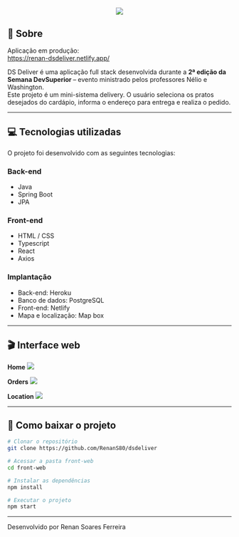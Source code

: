 <h1 align="center">
    <img src="https://ik.imagekit.io/zqxyh6u3ylz/dsdelivery_eDkh3hGjtF.png">
</h1>

## 📃 Sobre
Aplicação em produção: <br>
https://renan-dsdeliver.netlify.app/    <br>

DS Deliver é uma aplicação full stack desenvolvida durante a <strong>2ª edição da Semana DevSuperior </strong> – evento ministrado pelos professores Nélio e Washington. <br>
Este projeto é um mini-sistema delivery. O usuário seleciona os pratos desejados do cardápio, informa o endereço para entrega e realiza o pedido.

---

## 💻 Tecnologias utilizadas
O projeto foi desenvolvido com as seguintes tecnologias: <br>
<h3>Back-end</h3>

<ul>
    <li>Java</li>
    <li>Spring Boot</li>
    <li>JPA</li>
</ul>

<h3>Front-end</h3>

<ul>
    <li>HTML / CSS</li>
    <li>Typescript</li>
    <li>React</li>
    <li>Axios</li>
</ul>

<h3>Implantação</h3>

<ul>
    <li>Back-end: Heroku</li>
    <li>Banco de dados: PostgreSQL</li>
    <li>Front-end: Netlify</li>
    <li>Mapa e localização: Map box</li>
</ul>

---

## 🎬 Interface web
<strong>Home</strong>
<img src="https://ik.imagekit.io/zqxyh6u3ylz/interface_web1_nbu8L_alS.jpg">

<strong>Orders</strong>
<img src="https://ik.imagekit.io/zqxyh6u3ylz/interface_web2_jrm-w7w2uI.jpg">

<strong>Location</strong>
<img src="https://ik.imagekit.io/zqxyh6u3ylz/interface_web3_UgVS7tenSJ.jpg">

---

## 📁 Como baixar o projeto
```bash
# Clonar o repositório
git clone https://github.com/RenanS80/dsdeliver

# Acessar a pasta front-web
cd front-web

# Instalar as dependências
npm install

# Executar o projeto
npm start
```
---
Desenvolvido por Renan Soares Ferreira


